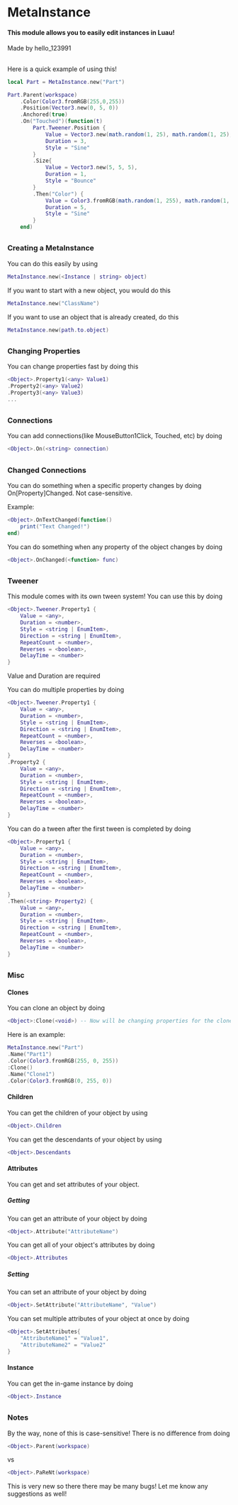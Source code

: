 # MetaInstance
#### This module allows you to easily edit instances in Luau!
 Made by hello_123991
##

Here is a quick example of using this!
```lua
local Part = MetaInstance.new("Part")

Part.Parent(workspace)
	.Color(Color3.fromRGB(255,0,255))
	.Position(Vector3.new(0, 5, 0))
	.Anchored(true)
	.On("Touched")(function(t)
		Part.Tweener.Position {
			Value = Vector3.new(math.random(1, 25), math.random(1, 25), math.random(1, 25)),
			Duration = 3,
			Style = "Sine"
		}
		.Size{
			Value = Vector3.new(5, 5, 5),
			Duration = 1,
			Style = "Bounce"
		}
		.Then("Color") {
			Value = Color3.fromRGB(math.random(1, 255), math.random(1, 255), math.random(1, 255)),
			Duration = 5,
			Style = "Sine"
		}
	end)
```
##
### Creating a MetaInstance
You can do this easily by using
```lua
MetaInstance.new(<Instance | string> object)
```
If you want to start with a new object, you would do this
```lua
MetaInstance.new("ClassName")
```
If you want to use an object that is already created, do this
```lua
MetaInstance.new(path.to.object)
```
##
### Changing Properties
You can change properties fast by doing this
```lua
<Object>.Property1(<any> Value1)
.Property2(<any> Value2)
.Property3(<any> Value3)
...
```
##
### Connections
You can add connections(like MouseButton1Click, Touched, etc) by doing
```lua
<Object>.On(<string> connection)
```
##
### Changed Connections
You can do something when a specific property changes by doing On[Property]Changed. Not case-sensitive.

Example:
```lua
<Object>.OnTextChanged(function()
	print("Text Changed!")
end)
```
You can do something when any property of the object changes by doing
```lua
<Object>.OnChanged(<function> func)
```
##
### Tweener
This module comes with its own tween system! You can use this by doing
```lua
<Object>.Tweener.Property1 {
	Value = <any>,
	Duration = <number>,
	Style = <string | EnumItem>,
	Direction = <string | EnumItem>,
	RepeatCount = <number>,
	Reverses = <boolean>,
	DelayTime = <number>
}
```
Value and Duration are required

You can do multiple properties by doing
```lua
<Object>.Tweener.Property1 {
	Value = <any>,
	Duration = <number>,
	Style = <string | EnumItem>,
	Direction = <string | EnumItem>,
	RepeatCount = <number>,
	Reverses = <boolean>,
	DelayTime = <number>
}
.Property2 {
	Value = <any>,
	Duration = <number>,
	Style = <string | EnumItem>,
	Direction = <string | EnumItem>,
	RepeatCount = <number>,
	Reverses = <boolean>,
	DelayTime = <number>
}
```
You can do a tween after the first tween is completed by doing
```lua
<Object>.Property1 {
	Value = <any>,
	Duration = <number>,
	Style = <string | EnumItem>,
	Direction = <string | EnumItem>,
	RepeatCount = <number>,
	Reverses = <boolean>,
	DelayTime = <number>
}
.Then(<string> Property2) {
	Value = <any>,
	Duration = <number>,
	Style = <string | EnumItem>,
	Direction = <string | EnumItem>,
	RepeatCount = <number>,
	Reverses = <boolean>,
	DelayTime = <number>
}
```
##
### Misc
#### Clones
You can clone an object by doing
```lua
<Object>:Clone(<void>) -- Now will be changing properties for the clone and not the actual object
```
Here is an example:
```lua
MetaInstance.new("Part")
.Name("Part1")
.Color(Color3.fromRGB(255, 0, 255))
:Clone()
.Name("Clone1")
.Color(Color3.fromRGB(0, 255, 0))
```
#### Children
You can get the children of your object by using 
```lua
<Object>.Children
```
You can get the descendants of your object by using
```lua
<Object>.Descendants
```
#### Attributes
You can get and set attributes of your object.
##### Getting
You can get an attribute of your object by doing
```lua
<Object>.Attribute("AttributeName")
```
You can get all of your object's attributes by doing
```lua
<Object>.Attributes
```
##### Setting
You can set an attribute of your object by doing
```lua
<Object>.SetAttribute("AttributeName", "Value")
```
You can set multiple attributes of your object at once by doing
```lua
<Object>.SetAttributes{
	"AttributeName1" = "Value1",
	"AttributeName2" = "Value2"
}
```
#### Instance
You can get the in-game instance by doing
```lua
<Object>.Instance
```
##
### Notes
By the way, none of this is case-sensitive! There is no difference from doing
```lua
<Object>.Parent(workspace)
``` 
vs
```lua
<Object>.PaReNt(workspace)
```
This is very new so there there may be many bugs!
Let me know any suggestions as well!
